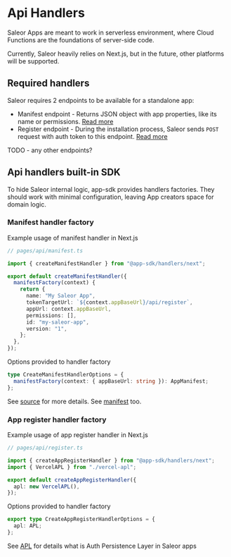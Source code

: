 # Api Handlers

Saleor Apps are meant to work in serverless environment, where Cloud Functions are the foundations of server-side code.

Currently, Saleor heavily relies on Next.js, but in the future, other platforms will be supported.

## Required handlers

Saleor requires 2 endpoints to be available for a standalone app:

- Manifest endpoint - Returns JSON object with app properties, like its name or permissions. [Read more](https://docs.saleor.io/docs/3.x/developer/extending/apps/manifest)
- Register endpoint - During the installation process, Saleor sends `POST` request with auth token to this endpoint. [Read more](https://docs.saleor.io/docs/3.x/developer/extending/apps/installing-apps#installation-using-graphql-api)

TODO - any other endpoints?

## Api handlers built-in SDK

To hide Saleor internal logic, app-sdk provides handlers factories. They should work with minimal configuration, leaving
App creators space for domain logic.

### Manifest handler factory

Example usage of manifest handler in Next.js

```typescript
// pages/api/manifest.ts

import { createManifestHandler } from "@app-sdk/handlers/next";

export default createManifestHandler({
  manifestFactory(context) {
    return {
      name: "My Saleor App",
      tokenTargetUrl: `${context.appBaseUrl}/api/register`,
      appUrl: context.appBaseUrl,
      permissions: [],
      id: "my-saleor-app",
      version: "1",
    };
  },
});
```

Options provided to handler factory

```typescript
type CreateManifestHandlerOptions = {
  manifestFactory(context: { appBaseUrl: string }): AppManifest;
};
```

See [source](./src/handlers/next/create-manifest-handler.ts) for more details. See [manifest](../src/types.ts) too.

### App register handler factory

Example usage of app register handler in Next.js

```typescript
// pages/api/register.ts

import { createAppRegisterHandler } from "@app-sdk/handlers/next";
import { VercelAPL } from "./vercel-apl";

export default createAppRegisterHandler({
  apl: new VercelAPL(),
});
```

Options provided to handler factory

```typescript
export type CreateAppRegisterHandlerOptions = {
  apl: APL;
};
```

See [APL](./apl.md) for details what is Auth Persistence Layer in Saleor apps
